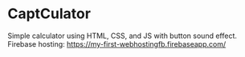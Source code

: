 # CaptCulator
Simple calculator using HTML, CSS, and JS with button sound effect.
Firebase hosting: https://my-first-webhostingfb.firebaseapp.com/
